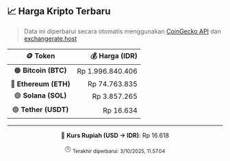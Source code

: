 

<!-- HARGA_KRIPTO -->
## 📈 Harga Kripto Terbaru

> Data ini diperbarui secara otomatis menggunakan [CoinGecko API](https://www.coingecko.com/) dan [exchangerate.host](https://exchangerate.host/)

<div align="center">

| 🪙 Token | 💰 Harga (IDR) |
|:------:|---------------:|
| 🟠 **Bitcoin (BTC)**   | Rp 1.996.840.406 |
| 🔵 **Ethereum (ETH)**  | Rp 74.763.835 |
| 🟣 **Solana (SOL)**    | Rp 3.857.265 |
| 🟢 **Tether (USDT)**   | Rp 16.634 |

---

💱 **Kurs Rupiah (USD → IDR)**: Rp 16.618

🕒 <sub>Terakhir diperbarui: 3/10/2025, 11.57.04</sub>

</div>
<!-- /HARGA_KRIPTO -->